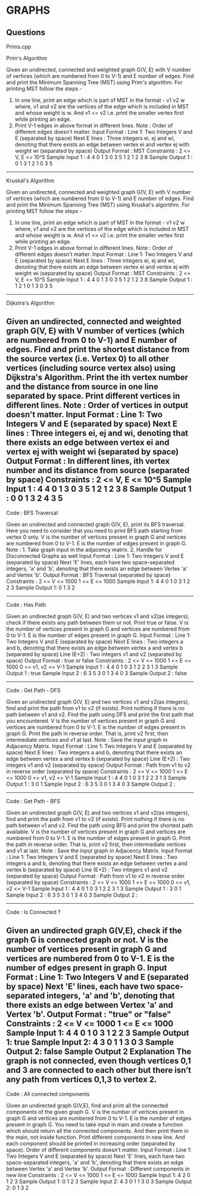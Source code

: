 # GRAPHS
Questions
-------------------------------------------------------------------------------------------
Prims.cpp

Prim's Algorithm

Given an undirected, connected and weighted graph G(V, E) with V number of vertices (which are numbered from 0 to V-1) and E number of edges.
Find and print the Minimum Spanning Tree (MST) using Prim's algorithm.
For printing MST follow the steps -
1. In one line, print an edge which is part of MST in the format -
v1 v2 w
where, v1 and v2 are the vertices of the edge which is included in MST and whose weight is w. And v1 <= v2 i.e. print the smaller vertex first while printing an edge.
2. Print V-1 edges in above format in different lines.
Note : Order of different edges doesn't matter.
Input Format :
Line 1: Two Integers V and E (separated by space)
Next E lines : Three integers ei, ej and wi, denoting that there exists an edge between vertex ei and vertex ej with weight wi (separated by space)
Output Format :
MST
Constraints :
2 <= V, E <= 10^5
Sample Input 1 :
4 4
0 1 3
0 3 5
1 2 1
2 3 8
Sample Output 1 :
0 1 3
1 2 1
0 3 5
-----------------------------------------------------------------------------------------------------------------------------
Kruskal's Algorithm

Given an undirected, connected and weighted graph G(V, E) with V number of vertices (which are numbered from 0 to V-1) and E number of edges.
Find and print the Minimum Spanning Tree (MST) using Kruskal's algorithm.
For printing MST follow the steps -
1. In one line, print an edge which is part of MST in the format -
v1 v2 w
where, v1 and v2 are the vertices of the edge which is included in MST and whose weight is w. And v1 <= v2 i.e. print the smaller vertex first while printing an edge.
2. Print V-1 edges in above format in different lines.
Note : Order of different edges doesn't matter.
Input Format :
Line 1: Two Integers V and E (separated by space)
Next E lines : Three integers ei, ej and wi, denoting that there exists an edge between vertex ei and vertex ej with weight wi (separated by space)
Output Format :
MST
Constraints :
2 <= V, E <= 10^5
Sample Input 1 :
4 4
0 1 3
0 3 5
1 2 1
2 3 8
Sample Output 1 :
1 2 1
0 1 3
0 3 5
----------------------------------------------------------------------------------------
Dijkstra's Algorithm

Given an undirected, connected and weighted graph G(V, E) with V number of vertices (which are numbered from 0 to V-1) and E number of edges.
Find and print the shortest distance from the source vertex (i.e. Vertex 0) to all other vertices (including source vertex also) using Dijkstra's Algorithm.
Print the ith vertex number and the distance from source in one line separated by space. Print different vertices in different lines.
Note : Order of vertices in output doesn't matter.
Input Format :
Line 1: Two Integers V and E (separated by space)
Next E lines : Three integers ei, ej and wi, denoting that there exists an edge between vertex ei and vertex ej with weight wi (separated by space)
Output Format :
In different lines, ith vertex number and its distance from source (separated by space)
Constraints :
2 <= V, E <= 10^5
Sample Input 1 :
4 4
0 1 3
0 3 5
1 2 1
2 3 8
Sample Output 1 :
0 0
1 3
2 4
3 5
-----------------------------------------------------------------------------------------------------------
Code : BFS Traversal

Given an undirected and connected graph G(V, E), print its BFS traversal.
Here you need to consider that you need to print BFS path starting from vertex 0 only.
V is the number of vertices present in graph G and vertices are numbered from 0 to V-1.
E is the number of edges present in graph G.
Note : 1. Take graph input in the adjacency matrix.
2. Handle for Disconnected Graphs as well
Input Format :
Line 1: Two Integers V and E (separated by space)
Next 'E' lines, each have two space-separated integers, 'a' and 'b', denoting that there exists an edge between Vertex 'a' and Vertex 'b'.
Output Format :
BFS Traversal (separated by space)
Constraints :
2 <= V <= 1000
1 <= E <= 1000
Sample Input 1:
4 4
0 1
0 3
1 2
2 3
Sample Output 1:
0 1 3 2

-----------------------------------------------------------------------------------------------------------
Code : Has Path

Given an undirected graph G(V, E) and two vertices v1 and v2(as integers), check if there exists any path between them or not. Print true or false.
V is the number of vertices present in graph G and vertices are numbered from 0 to V-1.
E is the number of edges present in graph G.
Input Format :
Line 1: Two Integers V and E (separated by space)
Next E lines : Two integers a and b, denoting that there exists an edge between vertex a and vertex b (separated by space)
Line (E+2) : Two integers v1 and v2 (separated by space)
Output Format :
true or false
Constraints :
2 <= V <= 1000
1 <= E <= 1000
0 <= v1, v2 <= V-1
Sample Input 1 :
4 4
0 1
0 3
1 2
2 3
1 3
Sample Output 1 :
true
Sample Input 2 :
6 3
5 3
0 1
3 4
0 3
Sample Output 2 :
false

---------------------------------------------------------------------------------
Code : Get Path - DFS

Given an undirected graph G(V, E) and two vertices v1 and v2(as integers), find and print the path from v1 to v2 (if exists). Print nothing if there is no path between v1 and v2.
Find the path using DFS and print the first path that you encountered.
V is the number of vertices present in graph G and vertices are numbered from 0 to V-1.
E is the number of edges present in graph G.
Print the path in reverse order. That is, print v2 first, then intermediate vertices and v1 at last.
Note : Save the input graph in Adjacency Matrix.
Input Format :
Line 1: Two Integers V and E (separated by space)
Next E lines : Two integers a and b, denoting that there exists an edge between vertex a and vertex b (separated by space)
Line (E+2) : Two integers v1 and v2 (separated by space)
Output Format :
Path from v1 to v2 in reverse order (separated by space)
Constraints :
2 <= V <= 1000
1 <= E <= 1000
0 <= v1, v2 <= V-1
Sample Input 1 :
4 4
0 1
0 3
1 2
2 3
1 3
Sample Output 1 :
3 0 1
Sample Input 2 :
6 3
5 3
0 1
3 4
0 3
Sample Output 2 :

------------------------------------------------------------------------------------
Code : Get Path - BFS

Given an undirected graph G(V, E) and two vertices v1 and v2(as integers), find and print the path from v1 to v2 (if exists). Print nothing if there is no path between v1 and v2.
Find the path using BFS and print the shortest path available.
V is the number of vertices present in graph G and vertices are numbered from 0 to V-1.
E is the number of edges present in graph G.
Print the path in reverse order. That is, print v2 first, then intermediate vertices and v1 at last.
Note : Save the input graph in Adjacency Matrix.
Input Format :
Line 1: Two Integers V and E (separated by space)
Next E lines : Two integers a and b, denoting that there exists an edge between vertex a and vertex b (separated by space)
Line (E+2) : Two integers v1 and v2 (separated by space)
Output Format :
Path from v1 to v2 in reverse order (separated by space)
Constraints :
2 <= V <= 1000
1 <= E <= 1000
0 <= v1, v2 <= V-1
Sample Input 1 :
4 4
0 1
0 3
1 2
2 3
1 3
Sample Output 1 :
3 0 1
Sample Input 2 :
6 3
5 3
0 1
3 4
0 3
Sample Output 2 :

-----------------------------------------------------------------------------------------------------------
Code : Is Connected ?

Given an undirected graph G(V,E), check if the graph G is connected graph or not.
V is the number of vertices present in graph G and vertices are numbered from 0 to V-1.
E is the number of edges present in graph G.
Input Format :
Line 1: Two Integers V and E (separated by space)
Next 'E' lines, each have two space-separated integers, 'a' and 'b', denoting that there exists an edge between Vertex 'a' and Vertex 'b'.
Output Format :
"true" or "false"
Constraints :
2 <= V <= 1000
1 <= E <= 1000
Sample Input 1:
4 4
0 1
0 3
1 2
2 3
Sample Output 1:
true
Sample Input 2:
4 3
0 1
1 3 
0 3
Sample Output 2:
false 
Sample Output 2 Explanation
The graph is not connected, even though vertices 0,1 and 3 are connected to each other but there isn’t any path from vertices 0,1,3 to vertex 2. 
------------------------------------------------------------------------------------------------------------------------

Code : All connected components

Given an undirected graph G(V,E), find and print all the connected components of the given graph G.
V is the number of vertices present in graph G and vertices are numbered from 0 to V-1.
E is the number of edges present in graph G.
You need to take input in main and create a function which should return all the connected components. And then print them in the main, not inside function.
Print different components in new line. And each component should be printed in increasing order (separated by space). Order of different components doesn't matter.
Input Format :
Line 1: Two Integers V and E (separated by space)
Next 'E' lines, each have two space-separated integers, 'a' and 'b', denoting that there exists an edge between Vertex 'a' and Vertex 'b'.
Output Format :
Different components in new line
Constraints :
2 <= V <= 1000
1 <= E <= 1000
Sample Input 1:
4 2
0 1
2 3
Sample Output 1:
0 1 
2 3 
Sample Input 2:
4 3
0 1
1 3 
0 3
Sample Output 2:
0 1 3 
2
